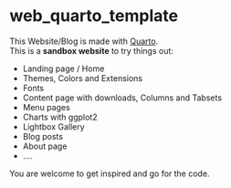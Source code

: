 # web_quarto_template

This Website/Blog is made with [Quarto](https://quarto.org/docs/websites/).\
This is a **sandbox website** to try things out:

-   Landing page / Home
-   Themes, Colors and Extensions
-   Fonts
-   Content page with downloads, Columns and Tabsets
-   Menu pages
-   Charts with ggplot2
-   Lightbox  Gallery
-   Blog posts
-   About page
-   ....


You are welcome to get inspired and go for the code.
